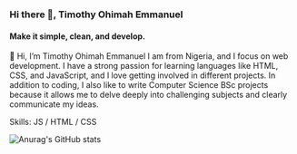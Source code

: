 ### Hi there 👋, Timothy Ohimah Emmanuel
#### Make it simple, clean, and develop.
👋 Hi, I’m Timothy Ohimah Emmanuel
I am from Nigeria, and I focus on web development. I have a strong passion for learning languages like HTML, CSS, and JavaScript, and I love getting involved in different projects. In addition to coding, I also like to write Computer Science BSc projects because it allows me to delve deeply into challenging subjects and clearly communicate my ideas.

Skills: JS / HTML / CSS

![Anurag's GitHub stats](https://github-readme-stats.vercel.app/api?username=timmy-cleck&theme=dark&show_icons=true)
